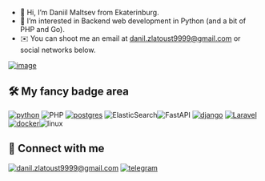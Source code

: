 - 👋 Hi, I’m Daniil Maltsev from Ekaterinburg. 
- 👀 I’m interested in Backend web development in Python (and a bit of PHP and Go).
- ✉️ You can shoot me an email at [danil.zlatoust9999@gmail.com](mailto:danil.zlatoust9999@gmail.com) or social networks 
  below.

[![image](https://www.codewars.com/users/da-maltsev/badges/large)](https://www.codewars.com/users/da-maltsev) 




## 🛠 My fancy badge area

[![python](https://img.shields.io/badge/python%20-%23255074.svg?&style=for-the-badge&logo=python&logoColor=white)](https://www.python.org) ![PHP](https://img.shields.io/badge/php-%23777BB4.svg?style=for-the-badge&logo=php&logoColor=white) [![postgres](https://img.shields.io/badge/postgres-%23316192.svg?&style=for-the-badge&logo=postgresql&logoColor=white)](https://www.postgresql.org) ![ElasticSearch](https://img.shields.io/badge/-ElasticSearch-005571?style=for-the-badge&logo=elasticsearch)![FastAPI](https://img.shields.io/badge/fastapi-109989?style=for-the-badge&logo=FASTAPI&logoColor=white) [![django](https://img.shields.io/badge/django%20-%23092E20.svg?&style=for-the-badge&logo=django&logoColor=white)](https://www.djangoproject.com) [![Laravel](https://img.shields.io/badge/laravel-%23FF2D20.svg?style=for-the-badge&logo=laravel&logoColor=white)](https://laravel.com/) [![docker](https://img.shields.io/badge/docker-%232496ED.svg?&style=for-the-badge&logo=docker&logoColor=white)](https://www.docker.com)![linux](https://img.shields.io/badge/Linux-FCC624?style=for-the-badge&logo=linux&logoColor=black) 

## 🤝 Connect with me

[![danil.zlatoust9999@gmail.com](https://img.shields.io/badge/email%20-%23E62B1E.svg?&style=for-the-badge&logo=mail.ru&logoColor=white)](mailto:danil.zlatoust9999@gmail.com) [![telegram](https://img.shields.io/badge/telegram%20-%2326A4E3.svg?&style=for-the-badge&logo=telegram&logoColor=white)](https://t.me/da_maltsev)
<!---
da-maltsev/da-maltsev is a ✨ special ✨ repository because its `README.md` (this file) appears on your GitHub profile.
You can click the Preview link to take a look at your changes.
--->
